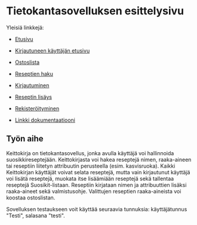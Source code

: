 # Tietokantasovelluksen esittelysivu

Yleisiä linkkejä:

* [Etusivu](http://vseppane.users.cs.helsinki.fi/keittokirja/)
* [Kirjautuneen käyttäjän etusivu](http://vseppane.users.cs.helsinki.fi/keittokirja/loginHome)
* [Ostoslista](http://vseppane.users.cs.helsinki.fi/keittokirja/shoppingList)
* [Reseptien haku](http://vseppane.users.cs.helsinki.fi/keittokirja/search)
* [Kirjautuminen](http://vseppane.users.cs.helsinki.fi/keittokirja/login)
* [Reseptin lisäys](http://vseppane.users.cs.helsinki.fi/keittokirja/addRecipe)
* [Rekisteröityminen](http://vseppane.users.cs.helsinki.fi/keittokirja/signUp)

* [Linkki dokumentaatiooni](https://github.com/Vanamo/Tsoha-Bootstrap/blob/master/doc/dokumentaatio.pdf)

## Työn aihe
Keittokirja on tietokantasovellus, jonka avulla käyttäjä voi hallinnoida suosikkireseptejään. Keittokirjasta voi hakea reseptejä nimen, raaka-aineen tai reseptiin liitetyn attribuutin perusteella (esim. kasvisruoka). Kaikki Keittokirjan käyttäjät voivat selata reseptejä, mutta vain kirjautunut käyttäjä voi lisätä reseptejä, muokata itse lisäämiään reseptejä sekä tallentaa reseptejä Suosikit-listaan. Reseptiin kirjataan nimen ja attribuuttien lisäksi raaka-aineet sekä valmistusohje. Valittujen reseptien raaka-aineista voi koostaa ostoslistan.  
  
Sovelluksen testaukseen voit käyttää seuraavia tunnuksia: käyttäjätunnus "Testi", salasana "testi".
 